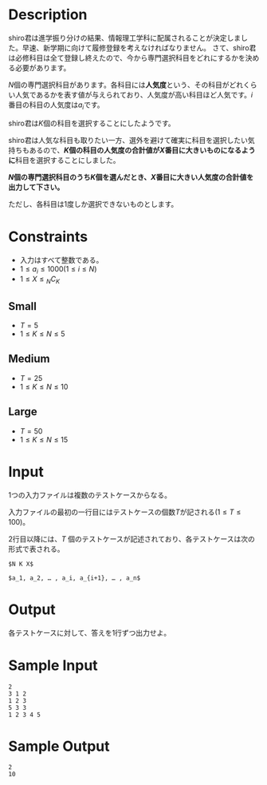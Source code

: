# Description
shiro君は進学振り分けの結果、情報理工学科に配属されることが決定しました。早速、新学期に向けて履修登録を考えなければなりません。
さて、shiro君は必修科目は全て登録し終えたので、今から専門選択科目をどれにするかを決める必要があります。

$N$個の専門選択科目があります。各科目には**人気度**という、その科目がどれくらい人気であるかを表す値が与えられており、人気度が高い科目ほど人気です。$i$番目の科目の人気度は$a_i$です。

shiro君は$K$個の科目を選択することにしたようです。

shiro君は人気な科目も取りたい一方、選外を避けて確実に科目を選択したい気持ちもあるので、**$K$個の科目の人気度の合計値が$X$番目に大きいものになるように**科目を選択することにしました。

**$N$個の専門選択科目のうち$K$個を選んだとき、$X$番目に大きい人気度の合計値を出力して下さい。** 

ただし、各科目は1度しか選択できないものとします。

# Constraints
- 入力はすべて整数である。
- $1 \leq a_i \leq 1000 (1 \leq i \leq N)$
- $1\leq X \leq {}_N C_K$
## Small
- $T = 5$
- $1 \leq K \leq N \leq 5$
## Medium
- $T = 25$
- $1 \leq K \leq N \leq 10$
## Large
- $T = 50$
- $1 \leq K \leq N \leq 15$

# Input
1つの入力ファイルは複数のテストケースからなる。

入力ファイルの最初の一行目にはテストケースの個数$T$が記される$(1 \leq T \leq 100)$。

2行目以降には、$T$ 個のテストケースが記述されており、各テストケースは次の形式で表される。

```
$N K X$

$a_1, a_2, … , a_i, a_{i+1}, … , a_n$
```

# Output
各テストケースに対して、答えを1行ずつ出力せよ。


# Sample Input
```
2
3 1 2
1 2 3
5 3 3
1 2 3 4 5
```
# Sample Output
```
2
10
```